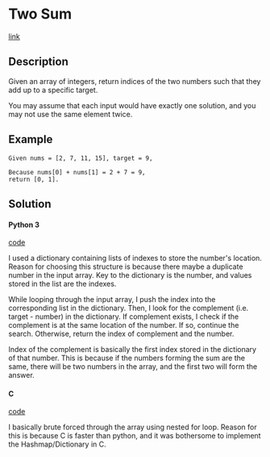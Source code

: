 # Two Sum
[link](https://leetcode.com/problems/two-sum/description/)

Description
---
Given an array of integers, return indices of the two numbers such that they add up to a specific target.

You may assume that each input would have exactly one solution, and you may not use the same element twice.

Example
---
```
Given nums = [2, 7, 11, 15], target = 9,

Because nums[0] + nums[1] = 2 + 7 = 9,
return [0, 1].
```

Solution
---
#### Python 3
[code](./twosum.py)

I used a dictionary containing lists of indexes to store the number's location. Reason for choosing this structure is because there maybe a duplicate number in the input array. Key to the dictionary is the number, and values stored in the list are the indexes.

While looping through the input array, I push the index into the corresponding list in the dictionary. Then, I look for the complement (i.e. target - number) in the dictionary. If complement exists, I check if the complement is at the same location of the number. If so, continue the search. Otherwise, return the index of complement and the number. 

Index of the complement is basically the first index stored in the dictionary of that number. This is because if the numbers forming the sum are the same, there will be two numbers in the array, and the first two will form the answer.

#### C
[code](./twosum.c)

I basically brute forced through the array using nested for loop. Reason for this is because C is faster than python, and it was bothersome to implement the Hashmap/Dictionary in C.